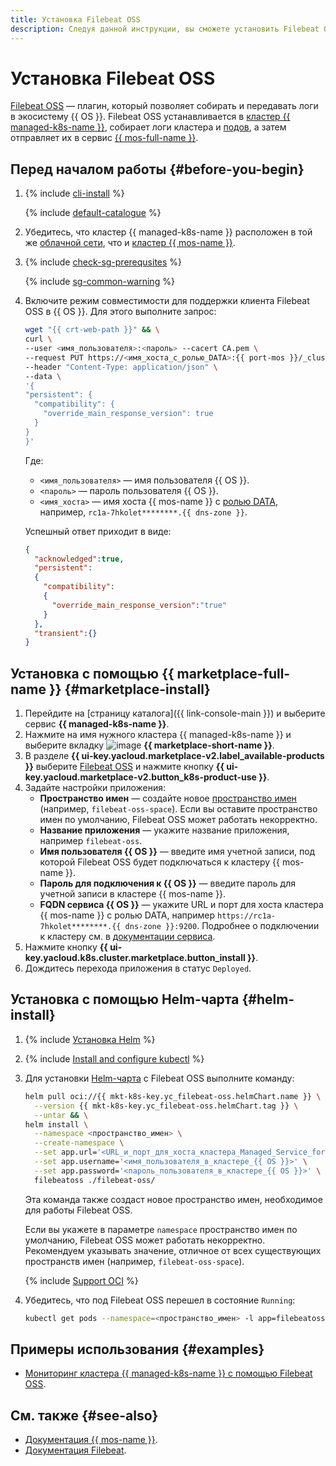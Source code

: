 ```yaml
---
title: Установка Filebeat OSS
description: Следуя данной инструкции, вы сможете установить Filebeat OSS.
---
```


# Установка Filebeat OSS


[Filebeat OSS](https://www.elastic.co/beats/filebeat) — плагин, который позволяет собирать и передавать логи в экосистему {{ OS }}. Filebeat OSS устанавливается в [кластер {{ managed-k8s-name }}](../../concepts/index.md#kubernetes-cluster), собирает логи кластера и [подов](../../concepts/index.md#pod), а затем отправляет их в сервис [{{ mos-full-name }}](../../../managed-opensearch/).

## Перед началом работы {#before-you-begin}

1. {% include [cli-install](../../../_includes/cli-install.md) %}

   {% include [default-catalogue](../../../_includes/default-catalogue.md) %}

1. Убедитесь, что кластер {{ managed-k8s-name }} расположен в той же [облачной сети](../../../vpc/concepts/network.md), что и [кластер {{ mos-name }}](../../../managed-opensearch/concepts/index.md).

1. {% include [check-sg-prerequsites](../../../_includes/managed-kubernetes/security-groups/check-sg-prerequsites-lvl3.md) %}

    {% include [sg-common-warning](../../../_includes/managed-kubernetes/security-groups/sg-common-warning.md) %}

1. Включите режим совместимости для поддержки клиента Filebeat OSS в {{ OS }}. Для этого выполните запрос:

   ```bash
   wget "{{ crt-web-path }}" && \
   curl \
   --user <имя_пользователя>:<пароль> --cacert CA.pem \
   --request PUT https://<имя_хоста_с_ролью_DATA>:{{ port-mos }}/_cluster/settings \
   --header "Content-Type: application/json" \
   --data \
   '{
   "persistent": {
     "compatibility": {
       "override_main_response_version": true
     }
   }
   }'
   ```

   Где:
   * `<имя_пользователя>` — имя пользователя {{ OS }}.
   * `<пароль>` — пароль пользователя {{ OS }}.
   * `<имя_хоста>` — имя хоста {{ mos-name }} с [ролью DATA](../../../managed-opensearch/concepts/host-roles.md#data), например, `rc1a-7hkolet********.{{ dns-zone }}`.

   Успешный ответ приходит в виде:

   ```json
   {
     "acknowledged":true,
     "persistent":
     {
       "compatibility":
       {
         "override_main_response_version":"true"
       }
     },
     "transient":{}
   }
   ```

## Установка с помощью {{ marketplace-full-name }} {#marketplace-install}

1. Перейдите на [страницу каталога]({{ link-console-main }}) и выберите сервис **{{ managed-k8s-name }}**.
1. Нажмите на имя нужного кластера {{ managed-k8s-name }} и выберите вкладку ![image](../../../_assets/marketplace.svg) **{{ marketplace-short-name }}**.
1. В разделе **{{ ui-key.yacloud.marketplace-v2.label_available-products }}** выберите [Filebeat OSS](/marketplace/products/yc/filebeat-oss) и нажмите кнопку **{{ ui-key.yacloud.marketplace-v2.button_k8s-product-use }}**.
1. Задайте настройки приложения:
   * **Пространство имен** — создайте новое [пространство имен](../../concepts/index.md#namespace) (например, `filebeat-oss-space`). Если вы оставите пространство имен по умолчанию, Filebeat OSS может работать некорректно.
   * **Название приложения** — укажите название приложения, например `filebeat-oss`.
   * **Имя пользователя {{ OS }}** — введите имя учетной записи, под которой Filebeat OSS будет подключаться к кластеру {{ mos-name }}.
   * **Пароль для подключения к {{ OS }}** — введите пароль для учетной записи в кластере {{ mos-name }}.
   * **FQDN сервиса {{ OS }}** — укажите URL и порт для хоста кластера {{ mos-name }} с ролью DATA, например `https://rc1a-7hkolet********.{{ dns-zone }}:9200`. Подробнее о подключении к кластеру см. в [документации сервиса](../../../managed-opensearch/operations/connect.md).
1. Нажмите кнопку **{{ ui-key.yacloud.k8s.cluster.marketplace.button_install }}**.
1. Дождитесь перехода приложения в статус `Deployed`.

## Установка с помощью Helm-чарта {#helm-install}

1. {% include [Установка Helm](../../../_includes/managed-kubernetes/helm-install.md) %}
1. {% include [Install and configure kubectl](../../../_includes/managed-kubernetes/kubectl-install.md) %}
1. Для установки [Helm-чарта](https://helm.sh/docs/topics/charts/) с Filebeat OSS выполните команду:

   ```bash
   helm pull oci://{{ mkt-k8s-key.yc_filebeat-oss.helmChart.name }} \
     --version {{ mkt-k8s-key.yc_filebeat-oss.helmChart.tag }} \
     --untar && \
   helm install \
     --namespace <пространство_имен> \
     --create-namespace \
     --set app.url='<URL_и_порт_для_хоста_кластера_Managed_Service_for_{{ OS }}_с_ролью_DATA>' \
     --set app.username='<имя_пользователя_в_кластере_{{ OS }}>' \
     --set app.password='<пароль_пользователя_в_кластере_{{ OS }}>' \
     filebeatoss ./filebeat-oss/
   ```

   Эта команда также создаст новое пространство имен, необходимое для работы Filebeat OSS.

   Если вы укажете в параметре `namespace` пространство имен по умолчанию, Filebeat OSS может работать некорректно. Рекомендуем указывать значение, отличное от всех существующих пространств имен (например, `filebeat-oss-space`).

   {% include [Support OCI](../../../_includes/managed-kubernetes/note-helm-experimental-oci.md) %}

1. Убедитесь, что под Filebeat OSS перешел в состояние `Running`:

   ```bash
   kubectl get pods --namespace=<пространство_имен> -l app=filebeatoss-filebeat-oss -w
   ```

## Примеры использования {#examples}

* [Мониторинг кластера {{ managed-k8s-name }} с помощью Filebeat OSS](../../tutorials/filebeat-oss-monitoring.md).

## См. также {#see-also}

* [Документация {{ mos-name }}](../../../managed-opensearch/).
* [Документация Filebeat](https://www.elastic.co/guide/en/beats/filebeat/master/index.html).
